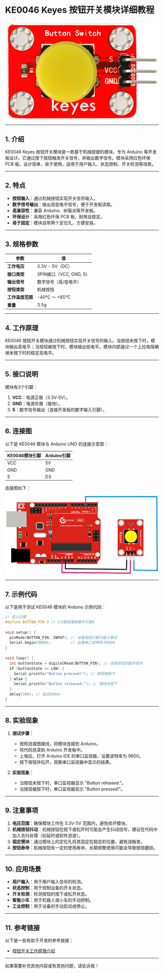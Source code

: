 # **KE0046 Keyes 按钮开关模块详细教程**

![image-20250312160548181](media/image-20250312160548181.png)

---

## **1. 介绍**

KE0046 Keyes 按钮开关模块是一款基于机械按键的模块，专为 Arduino 等开发板设计。它通过按下按钮触发开关信号，并输出数字信号。模块采用红色环保 PCB 板，设计简单，易于使用，适用于用户输入、状态控制、开关检测等场景。

---

## **2. 特点**

- **按钮输入**：通过机械按钮实现开关信号输入。
- **数字信号输出**：输出高低电平信号，便于开发板读取。
- **高兼容性**：兼容 Arduino、树莓派等开发板。
- **环保设计**：采用红色环保 PCB 板，耐用且稳定。
- **易于固定**：模块自带两个定位孔，方便安装。

---

## **3. 规格参数**

| 参数            | 值                     |
|-----------------|------------------------|
| **工作电压**    | 3.3V - 5V（DC）        |
| **接口类型**    | 3PIN接口（VCC, GND, S） |
| **输出信号**    | 数字信号（高/低电平）  |
| **按钮类型**    | 机械按钮               |
| **工作温度范围**| -40℃ ～ +85℃          |
| **重量**        | 3.5g                   |

---

## **4. 工作原理**

KE0046 按钮开关模块通过机械按钮实现开关信号的输入。当按钮未按下时，模块输出高电平；当按钮被按下时，模块输出低电平。模块内部通过一个上拉电阻确保未按下时的稳定高电平。

---

## **5. 接口说明**

模块有3个引脚：
1. **VCC**：电源正极（3.3V-5V）。
2. **GND**：电源负极（接地）。
3. **S**：数字信号输出（连接开发板的数字输入引脚）。

---

## **6. 连接图**

以下是 KE0046 模块与 Arduino UNO 的连接示意图：

| KE0046模块引脚 | Arduino引脚 |
| -------------- | ----------- |
| VCC            | 5V          |
| GND            | GND         |
| S              | D3          |

连接图如下：

![image-20250312160605334](media/image-20250312160605334.png)

---

## **7. 示例代码**

以下是用于测试 KE0046 模块的 Arduino 示例代码：

```cpp
// 定义引脚
#define BUTTON_PIN 3 // S引脚连接到数字引脚3

void setup() {
  pinMode(BUTTON_PIN, INPUT); // 设置按钮引脚为输入模式
  Serial.begin(9600);         // 设置串口波特率为9600
}

void loop() {
  int buttonState = digitalRead(BUTTON_PIN); // 读取按钮的数字信号
  if (buttonState == LOW) {
    Serial.println("Button pressed!"); // 按钮被按下
  } else {
    Serial.println("Button released."); // 按钮未按下
  }
  delay(100); // 延迟100ms
}
```

---

## **8. 实验现象**

1. **测试步骤**：
   - 按照连接图接线，将模块连接到 Arduino。
   - 将代码烧录到 Arduino 开发板中。
   - 上电后，打开 Arduino IDE 的串口监视器，设置波特率为 9600。
   - 按下按钮并松开，观察串口监视器中显示的结果。

2. **实验现象**：
   - 当按钮未按下时，串口监视器显示 "Button released."。
   - 当按钮被按下时，串口监视器显示 "Button pressed!"。

---

## **9. 注意事项**

1. **电压范围**：确保模块工作在 3.3V-5V 范围内，避免损坏模块。
2. **机械按钮抖动**：机械按钮在按下或松开时可能会产生抖动信号，建议在代码中加入去抖处理（如延时或软件滤波）。
3. **固定模块**：通过模块上的定位孔将其固定在稳定的位置，避免误触发。
4. **按钮寿命**：机械按钮有一定的使用寿命，长期频繁使用可能会导致按钮磨损。

---

## **10. 应用场景**

- **用户输入**：用于用户输入信号的检测。
- **状态控制**：用于控制设备的开关状态。
- **开关检测**：检测按钮的按下或松开状态。
- **智能小车**：用于机器人或小车的手动控制。
- **工业控制**：用于设备的手动启动或停止。

---

## **11. 参考链接**

以下是一些有助于开发的参考链接：
- [按钮开关工作原理介绍](https://en.wikipedia.org/wiki/Switch)

---

如果需要补充其他内容或有其他问题，请告诉我！
